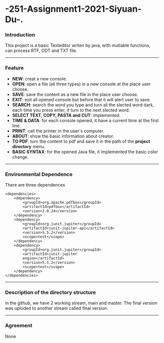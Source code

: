 # -251-Assignment1-2021-Siyuan-Du-.


### Introduction
This project is a basic Texteditor writen by java, with mutiable functions, can process RTF, ODT and TXT file.
* * *
### Feature
* **NEW**: creat a new console.
* **OPEN**: open a file (all three types) in a new console at the place user choose.
* **SAVE**: save the content as a new file in the place user choose.
* **EXIT**: exit all opened console but before that it will alert user to save.
* **SEARCH**: search the word you type and turn all the slected word dark, each time you press enter, it turn to the next slected word.
* **SELECT TEXT, COPY, PASTA and CUT**: implemented.
* **TIME & DATA**: for each console opened, it have a current time at the first line.
* **PRINT**: call the printer in the user's computer.
* **ABOUT**: show the basic information about creator.
* **TO PDF**: turn the content to pdf and save it in the path of the **project directory** menu.
* **BASIC SYNTAX**: for the opened Java file, it implemented the basic color change.
* * *
### Environmental Dependence
There are three dependences

```
<dependencies>
    <dependency>                
        <groupId>org.apache.pdfbox</groupId>
        <artifactId>pdfbox</artifactId>
        <version>2.0.24</version>
    </dependency>
    <dependency>
        <groupId>org.junit.jupiter</groupId>
        <artifactId>junit-jupiter-api</artifactId>
        <version>5.5.2</version>
        <scope>test</scope>
    </dependency>
    <dependency>
        <groupId>org.junit.jupiter</groupId>
        <artifactId>junit-jupiter
        engine</artifactId>
        <version>5.5.2</version>
        <scope>test</scope>
    </dependency>
</dependencies>
```
* * *


### Description of the directory structure
in the github, we have 2 working stream, main and master.
The final version was uploded to another stream called final version.

* * *


### Agreement
None
